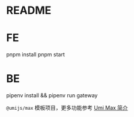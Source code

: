 # README

# FE

pnpm install pnpm start

# BE

pipenv install && pipenv run gateway

`@umijs/max` 模板项目，更多功能参考 [Umi Max 简介](https://umijs.org/docs/max/introduce)
